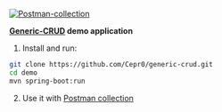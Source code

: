[![Postman-collection](https://img.shields.io/badge/Postman-collection-orange.svg)](https://documenter.getpostman.com/view/788154/S1ENye6m)

**[Generic-CRUD](https://github.com/Cepr0/generic-crud) demo application**

1. Install and run:
```bash
git clone https://github.com/Cepr0/generic-crud.git
cd demo
mvn spring-boot:run 
```

2. Use it with [Postman collection](https://documenter.getpostman.com/view/788154/S1ENye6m) 